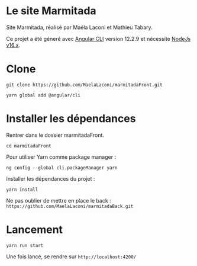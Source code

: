 # Le site Marmitada

Site Marmitada, réalisé par Maéla Laconi et Mathieu Tabary.

Ce projet a été géneré avec [Angular CLI](https://github.com/angular/angular-cli) version 12.2.9
et nécessite [NodeJs v16.x](https://nodejs.org/en/).

# Clone

``` 
git clone https://github.com/MaelaLaconi/marmitadaFront.git 

yarn global add @angular/cli
  ```
 
# Installer les dépendances

Rentrer dans le dossier marmitadaFront.

``` cd marmitadaFront ```

Pour utiliser Yarn comme package manager :

```ng config --global cli.packageManager yarn```

Installer les dépendances du projet :

```yarn install```

Ne pas oublier de mettre en place le back : `https://github.com/MaelaLaconi/marmitadaBack.git`


# Lancement

```yarn run start```

Une fois lancé, se rendre sur `http://localhost:4200/`
